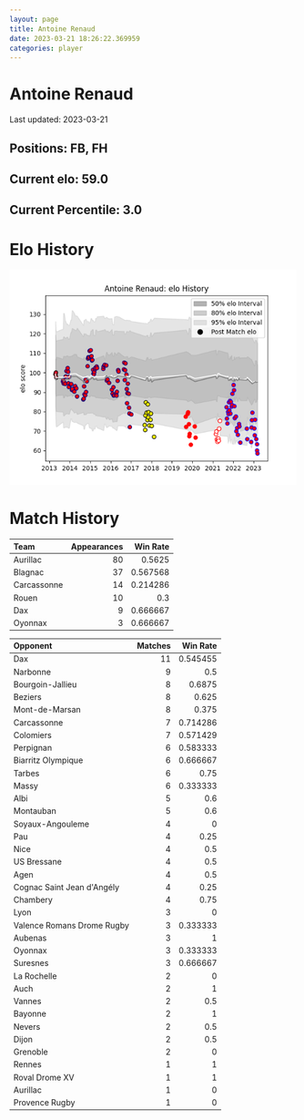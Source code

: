 ```yaml
---  
layout: page  
title: Antoine Renaud  
date: 2023-03-21 18:26:22.369959  
categories: player  
---
```

# Antoine Renaud


Last updated: 2023-03-21
## Positions: FB, FH

## Current elo: 59.0

## Current Percentile: 3.0

# Elo History


![elo history](history_AntoineRenaud.png)
# Match History


| Team        |   Appearances |   Win Rate |
|:------------|--------------:|-----------:|
| Aurillac    |            80 |   0.5625   |
| Blagnac     |            37 |   0.567568 |
| Carcassonne |            14 |   0.214286 |
| Rouen       |            10 |   0.3      |
| Dax         |             9 |   0.666667 |
| Oyonnax     |             3 |   0.666667 |

| Opponent                   |   Matches |   Win Rate |
|:---------------------------|----------:|-----------:|
| Dax                        |        11 |   0.545455 |
| Narbonne                   |         9 |   0.5      |
| Bourgoin-Jallieu           |         8 |   0.6875   |
| Beziers                    |         8 |   0.625    |
| Mont-de-Marsan             |         8 |   0.375    |
| Carcassonne                |         7 |   0.714286 |
| Colomiers                  |         7 |   0.571429 |
| Perpignan                  |         6 |   0.583333 |
| Biarritz Olympique         |         6 |   0.666667 |
| Tarbes                     |         6 |   0.75     |
| Massy                      |         6 |   0.333333 |
| Albi                       |         5 |   0.6      |
| Montauban                  |         5 |   0.6      |
| Soyaux-Angouleme           |         4 |   0        |
| Pau                        |         4 |   0.25     |
| Nice                       |         4 |   0.5      |
| US Bressane                |         4 |   0.5      |
| Agen                       |         4 |   0.5      |
| Cognac Saint Jean d'Angély |         4 |   0.25     |
| Chambery                   |         4 |   0.75     |
| Lyon                       |         3 |   0        |
| Valence Romans Drome Rugby |         3 |   0.333333 |
| Aubenas                    |         3 |   1        |
| Oyonnax                    |         3 |   0.333333 |
| Suresnes                   |         3 |   0.666667 |
| La Rochelle                |         2 |   0        |
| Auch                       |         2 |   1        |
| Vannes                     |         2 |   0.5      |
| Bayonne                    |         2 |   1        |
| Nevers                     |         2 |   0.5      |
| Dijon                      |         2 |   0.5      |
| Grenoble                   |         2 |   0        |
| Rennes                     |         1 |   1        |
| Roval Drome XV             |         1 |   1        |
| Aurillac                   |         1 |   0        |
| Provence Rugby             |         1 |   0        |